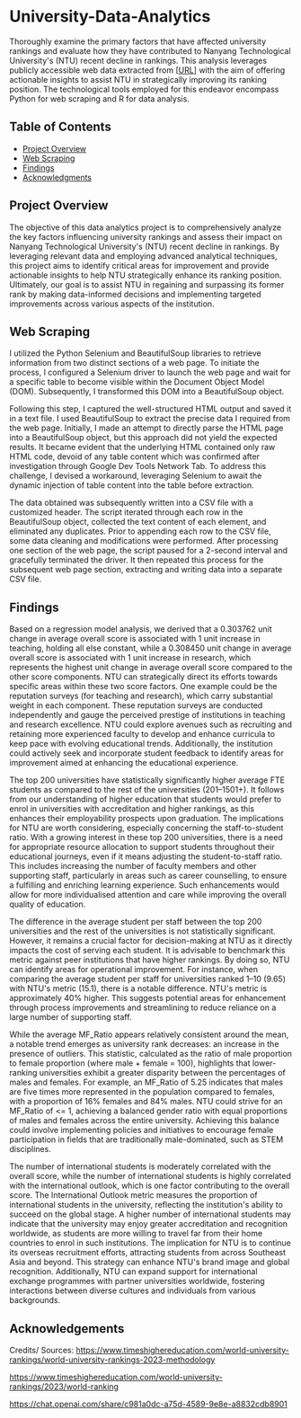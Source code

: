 # University-Data-Analytics

Thoroughly examine the primary factors that have affected university rankings and evaluate how they have contributed to Nanyang Technological University's (NTU) recent decline in rankings. This analysis leverages publicly accessible web data extracted from [[URL](https://www.timeshighereducation.com/world-university-rankings/2023/world-ranking)] with the aim of offering actionable insights to assist NTU in strategically improving its ranking position. The technological tools employed for this endeavor encompass Python for web scraping and R for data analysis.

## Table of Contents

- [Project Overview](#project-overview)
- [Web Scraping](#web-scraping)
- [Findings](#findings)
- [Acknowledgments](#acknowledgments)

## Project Overview

The objective of this data analytics project is to comprehensively analyze the key factors influencing university rankings and assess their impact on Nanyang Technological University's (NTU) recent decline in rankings. By leveraging relevant data and employing advanced analytical techniques, this project aims to identify critical areas for improvement and provide actionable insights to help NTU strategically enhance its ranking position. Ultimately, our goal is to assist NTU in regaining and surpassing its former rank by making data-informed decisions and implementing targeted improvements across various aspects of the institution.

## Web Scraping

I utilized the Python Selenium and BeautifulSoup libraries to retrieve information from two distinct sections of a web page. To initiate the process, I configured a Selenium driver to launch the web page and wait for a specific table to become visible within the Document Object Model (DOM). Subsequently, I transformed this DOM into a BeautifulSoup object.

Following this step, I captured the well-structured HTML output and saved it in a text file. I used BeautifulSoup to extract the precise data I required from the web page. Initially, I made an attempt to directly parse the HTML page into a BeautifulSoup object, but this approach did not yield the expected results. It became evident that the underlying HTML contained only raw HTML code, devoid of any table content which was confirmed after investigation through Google Dev Tools Network Tab. To address this challenge, I devised a workaround, leveraging Selenium to await the dynamic injection of table content into the table before extraction.

The data obtained was subsequently written into a CSV file with a customized header. The script iterated through each row in the BeautifulSoup object, collected the text content of each element, and eliminated any duplicates. Prior to appending each row to the CSV file, some data cleaning and modifications were performed. After processing one section of the web page, the script paused for a 2-second interval and gracefully terminated the driver. It then repeated this process for the subsequent web page section, extracting and writing data into a separate CSV file.

## Findings

Based on a regression model analysis, we derived that a 0.303762 unit change in average overall score is associated with 1 unit increase in teaching, holding all else constant, while a 0.308450 unit change in average overall score is associated with 1 unit increase in research, which represents the highest unit change in average overall score compared to the other score components. NTU can strategically direct its efforts towards specific areas within these two score factors. One example could be the reputation surveys (for teaching and research), which carry substantial weight in each component. These reputation surveys are conducted independently and gauge the perceived prestige of institutions in teaching and research excellence. NTU could explore avenues such as recruiting and retaining more experienced faculty to develop and enhance curricula to keep pace with evolving educational trends. Additionally, the institution could actively seek and incorporate student feedback to identify areas for improvement aimed at enhancing the educational experience.

The top 200 universities have statistically significantly higher average FTE students as compared to the rest of the universities (201–1501+). It follows from our understanding of higher education that students would prefer to enrol in universities with accreditation and higher rankings, as this enhances their employability prospects upon graduation. The implications for NTU are worth considering, especially concerning the staff-to-student ratio. With a growing interest in these top 200 universities, there is a need for appropriate resource allocation to support students throughout their educational journeys, even if it means adjusting the student-to-staff ratio. This includes increasing the number of faculty members and other supporting staff, particularly in areas such as career counselling, to ensure a fulfilling and enriching learning experience. Such enhancements would allow for more individualised attention and care while improving the overall quality of education.

The difference in the average student per staff between the top 200 universities and the rest of the universities is not statistically significant. However, it remains a crucial factor for decision-making at NTU as it directly impacts the cost of serving each student. It is advisable to benchmark this metric against peer institutions that have higher rankings. By doing so, NTU can identify areas for operational improvement. For instance, when comparing the average student per staff for universities ranked 1–10 (9.65) with NTU's metric (15.1), there is a notable difference. NTU's metric is approximately 40% higher. This suggests potential areas for enhancement through process improvements and streamlining to reduce reliance on a large number of supporting staff.

While the average MF_Ratio appears relatively consistent around the mean, a notable trend emerges as university rank decreases: an increase in the presence of outliers. This statistic, calculated as the ratio of male proportion to female proportion (where male + female = 100), highlights that lower-ranking universities exhibit a greater disparity between the percentages of males and females. For example, an MF_Ratio of 5.25 indicates that males are five times more represented in the population compared to females, with a proportion of 16% females and 84% males. NTU could strive for an MF_Ratio of <= 1, achieving a balanced gender ratio with equal proportions of males and females across the entire university. Achieving this balance could involve implementing policies and initiatives to encourage female participation in fields that are traditionally male-dominated, such as STEM disciplines.

The number of international students is moderately correlated with the overall score, while the number of international students is highly correlated with the international outlook, which is one factor contributing to the overall score. The International Outlook metric measures the proportion of international students in the university, reflecting the institution's ability to succeed on the global stage. A higher number of international students may indicate that the university may enjoy greater accreditation and recognition worldwide, as students are more willing to travel far from their home countries to enrol in such institutions. The implication for NTU is to continue its overseas recruitment efforts, attracting students from across Southeast Asia and beyond. This strategy can enhance NTU's brand image and global recognition. Additionally, NTU can expand support for international exchange programmes with partner universities worldwide, fostering interactions between diverse cultures and individuals from various backgrounds.

## Acknowledgements

Credits/ Sources: 
https://www.timeshighereducation.com/world-university-rankings/world-university-rankings-2023-methodology

https://www.timeshighereducation.com/world-university-rankings/2023/world-ranking

https://chat.openai.com/share/c981a0dc-a75d-4589-9e8e-a8832cdb8901


